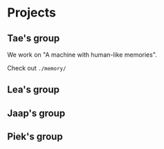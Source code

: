 # Projects

## Tae's group

We work on "A machine with human-like memories".

Check out `./memory/`

## Lea's group

## Jaap's group

## Piek's group
